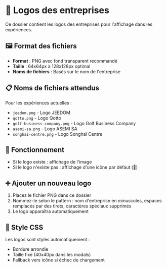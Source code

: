 # 📁 Logos des entreprises

Ce dossier contient les logos des entreprises pour l'affichage dans les expériences.

## 🖼️ Format des fichiers

- **Format** : PNG avec fond transparent recommandé
- **Taille** : 64x64px à 128x128px optimal
- **Noms de fichiers** : Basés sur le nom de l'entreprise

## 📋 Noms de fichiers attendus

Pour les expériences actuelles :

- `jeedom.png` - Logo JEEDOM
- `qotto.png` - Logo Qotto
- `golf-business-company.png` - Logo Golf Business Company
- `asemi-sa.png` - Logo ASEMI SA
- `songhai-centre.png` - Logo Songhaï Centre

## 🔄 Fonctionnement

- Si le logo existe : affichage de l'image
- Si le logo n'existe pas : affichage d'une icône par défaut (🏢)

## ➕ Ajouter un nouveau logo

1. Placez le fichier PNG dans ce dossier
2. Nommez-le selon le pattern : nom d'entreprise en minuscules, espaces remplacés par des tirets, caractères spéciaux supprimés
3. Le logo apparaîtra automatiquement

## 🎨 Style CSS

Les logos sont stylés automatiquement :
- Bordure arrondie
- Taille fixe (40x40px dans les modals)
- Fallback vers icône si échec de chargement